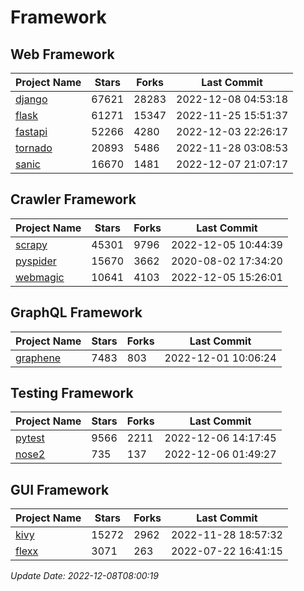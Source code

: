 # Framework

## Web Framework
| Project Name | Stars | Forks | Last Commit |
| ------------ | ----- | ----- | ----------- |
| [django](https://github.com/django/django) | 67621 | 28283 | 2022-12-08 04:53:18 |
| [flask](https://github.com/pallets/flask) | 61271 | 15347 | 2022-11-25 15:51:37 |
| [fastapi](https://github.com/tiangolo/fastapi) | 52266 | 4280 | 2022-12-03 22:26:17 |
| [tornado](https://github.com/tornadoweb/tornado) | 20893 | 5486 | 2022-11-28 03:08:53 |
| [sanic](https://github.com/sanic-org/sanic) | 16670 | 1481 | 2022-12-07 21:07:17 |

## Crawler Framework
| Project Name | Stars | Forks | Last Commit |
| ------------ | ----- | ----- | ----------- |
| [scrapy](https://github.com/scrapy/scrapy) | 45301 | 9796 | 2022-12-05 10:44:39 |
| [pyspider](https://github.com/binux/pyspider) | 15670 | 3662 | 2020-08-02 17:34:20 |
| [webmagic](https://github.com/code4craft/webmagic) | 10641 | 4103 | 2022-12-05 15:26:01 |

## GraphQL Framework
| Project Name | Stars | Forks | Last Commit |
| ------------ | ----- | ----- | ----------- |
| [graphene](https://github.com/graphql-python/graphene) | 7483 | 803 | 2022-12-01 10:06:24 |

## Testing Framework
| Project Name | Stars | Forks | Last Commit |
| ------------ | ----- | ----- | ----------- |
| [pytest](https://github.com/pytest-dev/pytest) | 9566 | 2211 | 2022-12-06 14:17:45 |
| [nose2](https://github.com/nose-devs/nose2) | 735 | 137 | 2022-12-06 01:49:27 |

## GUI Framework
| Project Name | Stars | Forks | Last Commit |
| ------------ | ----- | ----- | ----------- |
| [kivy](https://github.com/kivy/kivy) | 15272 | 2962 | 2022-11-28 18:57:32 |
| [flexx](https://github.com/flexxui/flexx) | 3071 | 263 | 2022-07-22 16:41:15 |

*Update Date: 2022-12-08T08:00:19*